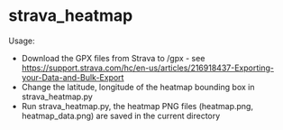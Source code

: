 # strava_heatmap

Usage:

* Download the GPX files from Strava to /gpx - see https://support.strava.com/hc/en-us/articles/216918437-Exporting-your-Data-and-Bulk-Export
* Change the latitude, longitude of the heatmap bounding box in strava_heatmap.py
* Run strava_heatmap.py, the heatmap PNG files (heatmap.png, heatmap_data.png) are saved in the current directory
